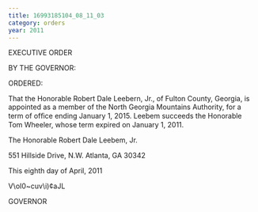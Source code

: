 ```yaml
---
title: 16993185104_08_11_03
category: orders
year: 2011
---
```

 

EXECUTIVE ORDER

BY THE GOVERNOR:

ORDERED:

That the Honorable Robert Dale Leebern, Jr., of Fulton County,
Georgia, is appointed as a member of the North Georgia Mountains
Authority, for a term of ofﬁce ending January 1, 2015. Leebem
succeeds the Honorable Tom Wheeler, whose term expired on
January 1, 2011.

The Honorable Robert Dale Leebem, Jr.

551 Hillside Drive, N.W.
Atlanta, GA 30342

This eighth day of April, 2011

V\oI0~cuv\i)¢aJL

GOVERNOR

